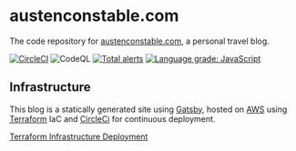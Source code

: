 # austenconstable.com

The code repository for [austenconstable.com](austenconstable.com), a personal travel blog. 

[![CircleCI](https://circleci.com/gh/awconstable/austenconstable.com.svg?style=shield)](https://circleci.com/gh/awconstable/austenconstable.com)
![CodeQL](https://github.com/awconstable/austenconstable.com/workflows/CodeQL/badge.svg)
[![Total alerts](https://img.shields.io/lgtm/alerts/g/awconstable/austenconstable.com.svg?logo=lgtm&logoWidth=18)](https://lgtm.com/projects/g/awconstable/austenconstable.com/alerts/)
[![Language grade: JavaScript](https://img.shields.io/lgtm/grade/javascript/g/awconstable/austenconstable.com.svg?logo=lgtm&logoWidth=18)](https://lgtm.com/projects/g/awconstable/austenconstable.com/context:javascript)


## Infrastructure

This blog is a statically generated site using [Gatsby](https://www.gatsbyjs.com/), hosted on [AWS](https://aws.amazon.com/) using [Terraform](https://www.terraform.io/) IaC and [CircleCi](https://circleci.com/) for continuous deployment.

[Terraform Infrastructure Deployment](infra/README.md)
